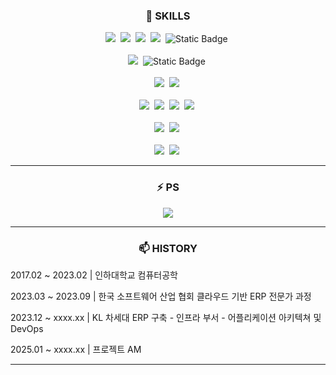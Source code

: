 <h3 align="center">🤔 SKILLS </h3>
<p align="center">
  <img src="https://img.shields.io/badge/C++-00599C?style=flat-square&logo=C%2B%2B&logoColor=white"/></a>&nbsp 
  <img src="https://img.shields.io/badge/Java-007396?style=flat-square&logo=Java&logoColor=white"/></a>&nbsp
  <img src="https://img.shields.io/badge/Python-3766AB?style=flat-square&logo=Python&logoColor=white"/></a>&nbsp 
  <img src="https://img.shields.io/badge/Javascript-ffb13b?style=flat-square&logo=javascript&logoColor=white"/></a>&nbsp 
  <img alt="Static Badge" src="https://img.shields.io/badge/shell--script-%23FFD500?style=flat-square&logoColor=white"></a>&nbsp 
  <br><br>
  <img src="https://img.shields.io/badge/react-%2361DAFB?style=flat-square&logo=react&logoColor=white"></a>&nbsp
  <img alt="Static Badge" src="https://img.shields.io/badge/spring--boot-%236DB33F?style=flat-square&logo=spring-boot&logoColor=white"></a>&nbsp
  <br><br>
  <img src="https://img.shields.io/badge/mysql-%234479A1?style=flat-square&logo=mysql&logoColor=white"></a>&nbsp
  <img src="https://img.shields.io/badge/oracle-red?style=flat-square&logo=oracle&logoColor=white"></a>&nbsp
  <br><br>
  <img src="https://img.shields.io/badge/git-%23F05032?style=flat-square&logo=git&logoColor=white"></a>&nbsp
  <img src="https://img.shields.io/badge/gitlab-%23FC6D26?style=flat-square&logo=gitlab&logoColor=white"></a>&nbsp
  <img src="https://img.shields.io/badge/gitlab--runner-%23FC6D26?style=flat-square&logoColor=white"></a>&nbsp
  <img src="https://img.shields.io/badge/jenkins-%23D24939?style=flat-square&logo=jenkins&logoColor=white"></a>&nbsp
  <br><br>
  <img src="https://img.shields.io/badge/ubuntu-%23E95420?style=flat-square&logo=ubuntu&logoColor=white"></a>&nbsp
  <img src="https://img.shields.io/badge/redhat-%23EE0000?style=flat-square&logo=redhat&logoColor=white"></a>&nbsp
  <br><br>
  <img src="https://img.shields.io/badge/docker-%232496ED?style=flat-square&logo=docker&logoColor=white"></a>&nbsp
  <img src="https://img.shields.io/badge/kubernetes-%23326CE5?style=flat-square&logo=kubernetes&logoColor=white"></a>&nbsp
</p>
<hr>
<h3 align="center">⚡ PS </h3>
<p align="center">
  <img src="http://mazassumnida.wtf/api/v2/generate_badge?boj=jsh031613" />
</p>
<hr>
<h3 align="center">📫 HISTORY </h3>
<p align="center">
  <p>2017.02 ~ 2023.02 | 인하대학교 컴퓨터공학</p>
  <p>2023.03 ~ 2023.09 | 한국 소프트웨어 산업 협회 클라우드 기반 ERP 전문가 과정</p>
  <p>2023.12 ~ xxxx.xx | KL 차세대 ERP 구축 - 인프라 부서 - 어플리케이션 아키텍쳐 및 DevOps
  <p>2025.01 ~ xxxx.xx | 프로젝트 AM
  <hr>
</p> 

